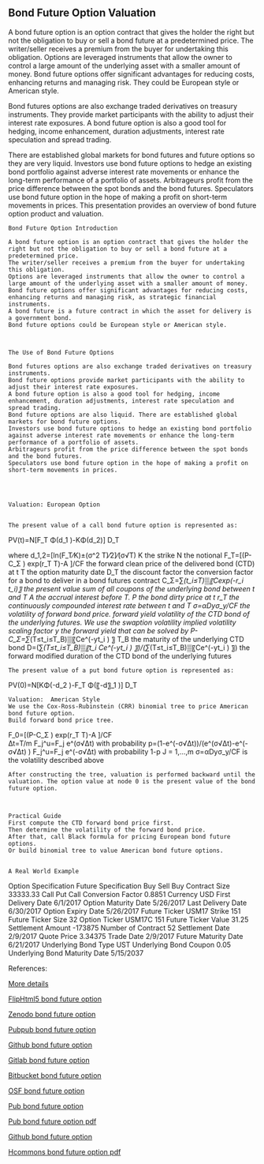 ## Bond Future Option Valuation

A bond future option is an option contract that gives the holder the right but not the obligation to buy or sell a bond future at a predetermined price. The writer/seller receives a premium from the buyer for undertaking this obligation. Options are leveraged instruments that allow the owner to control a large amount of the underlying asset with a smaller amount of money. Bond future options offer significant advantages for reducing costs, enhancing returns and managing risk. They could be European style or American style. 

Bond futures options are also exchange traded derivatives on treasury instruments. They provide market participants with the ability to adjust their interest rate exposures. A bond future option is also a good tool for hedging, income enhancement, duration adjustments, interest rate speculation and spread trading. 

There are established global markets for bond futures and future options so they are very liquid. Investors use bond future options to hedge an existing bond portfolio against adverse interest rate movements or enhance the long-term performance of a portfolio of assets. Arbitrageurs profit from the price difference between the spot bonds and the bond futures. Speculators use bond future option in the hope of making a profit on short-term movements in prices. This presentation provides an overview of bond future option product and valuation. 


	Bond Future Option Introduction
	
	A bond future option is an option contract that gives the holder the right but not the obligation to buy or sell a bond future at a predetermined price. 
	The writer/seller receives a premium from the buyer for undertaking this obligation.
	Options are leveraged instruments that allow the owner to control a large amount of the underlying asset with a smaller amount of money.
	Bond future options offer significant advantages for reducing costs, enhancing returns and managing risk, as strategic financial instruments.
	A bond future is a future contract in which the asset for delivery is a government bond.
	Bond future options could be European style or American style.



	The Use of Bond Future Options

	Bond futures options are also exchange traded derivatives on treasury instruments. 
	Bond future options provide market participants with the ability to adjust their interest rate exposures.
	A bond future option is also a good tool for hedging, income enhancement, duration adjustments, interest rate speculation and spread trading.
	Bond future options are also liquid. There are established global markets for bond future options.
	Investors use bond future options to hedge an existing bond portfolio against adverse interest rate movements or enhance the long-term performance of a portfolio of assets.
	Arbitrageurs profit from the price difference between the spot bonds and the bond futures.
	Speculators use bond future option in the hope of making a profit on short-term movements in prices. 




	Valuation: European Option


	The present value of a call bond future option is represented as: 


PV(t)=N[F_T Φ(d_1 )-KΦ(d_2)] D_T

where 
d_1,2=[ln(F_T⁄K)±(σ^2 T)⁄2]⁄(σ√T)
K	the strike
	N	the notional
F_T=[(P-C_Σ )  exp⁡(r_T T)-A ]/CF  	the forward clean price of the 
delivered bond (CTD) at t
T	the option maturity date
D_T	the discount factor
   	the conversion factor for a bond to deliver in a bond futures contract
	C_Σ=∑_(t_i≤T)▒〖Cexp(-r_i t_i)〗	the present value sum of all coupons of the 
underlying bond between t and T
	A	the accrual interest before T.
P	the bond dirty price at t
	r_T	the continuously compounded interest rate between t and T
	σ=αDyσ_y/CF	the volatility of forward bond price.
	 	forward yield volatility of the CTD bond of the underlying futures. We use 
the swaption volatility
	 	implied volatility scaling factor
	y	the forward yield that can be solved by P-C_Σ=∑_(T≤t_i≤T_B)▒〖Ce^(-yt_i ) 〗
	T_B	the maturity of the underlying CTD bond
D=(∑_(T≤t_i≤T_B)▒〖t_i Ce^(-yt_i ) 〗)/(∑_(T≤t_i≤T_B)▒〖Ce^(-yt_i ) 〗) 	the forward modified duration of the CTD bond of the 
underlying futures 


	The present value of a put bond future option is represented as: 


PV(0)=N[KΦ(-d_2 )-F_T Φ(〖-d〗_1 )] D_T    


	Valuation:	American Style
	We use the Cox-Ross-Rubinstein (CRR) binomial tree to price American bond future option.
	Build forward bond price tree. 



F_0=[(P-C_Σ )  exp⁡(r_T T)-A ]/CF  
∆t=T/m
F_j^u=F_j e^(σ√∆t) with probability p=(1-e^(-σ√∆t))/(e^(σ√∆t)-e^(-σ√∆t) )
F_j^u=F_j e^(-σ√∆t) with probability 1-p
J = 1,…,m
	σ=αDyσ_y/CF is the volatility described above


	After constructing the tree, valuation is performed backward until the valuation. The option value at node 0 is the present value of the bond future option.



	Practical Guide
	First compute the CTD forward bond price first.
	Then determine the volatility of the forward bond price.
	After that, call Black formula for pricing European bond future options.
	Or build binomial tree to value American bond future options.


	A Real World Example


Option Specification	Future Specification
Buy Sell	Buy	Contract Size	33333.33
Call Put	Call	Conversion Factor	0.8851
Currency	USD	First Delivery Date	6/1/2017
Option Maturity Date	5/26/2017	Last Delivery Date	6/30/2017
Option Expiry Date	5/26/2017	Future Ticker	USM17
Strike	151	Future Ticker Size	32
Option Ticker	USM17C 151	Future Ticker Value	31.25
Settlement Amount	-173875	Number of Contract	52
Settlement Date	2/9/2017	Quote Price	3.34375
		Trade Date	2/9/2017
		Future Maturity Date	6/21/2017
		Underlying Bond Type	UST
		Underlying Bond Coupon	0.05
		Underlying Bond Maturity Date	5/15/2037


References:

[More details](./FiBondFutureOption-12.pdf)

[FlipHtml5 bond future option](https://fliphtml5.com/download/download-pdf-file.php?str=x0DZh9GTud3bENXamgTM1ITM5ITPkl0av9mY)

[Zenodo bond future option](https://zenodo.org/record/3958051/files/FiBondFutureOption-12.pdf)

[Pubpub bond future option](https://fixedincome.pubpub.org/pub/8jo2auig/download/pdf)

[Github bond future option](https://github.com/alanwhite1203/fiBondFutureOption/raw/main/FiBondFutureOption-12.pdf)

[Gitlab bond future option](https://gitlab.com/finance15/fibondfutureoption/-/raw/master/FiBondFutureOption-12.pdf)

[Bitbucket bond future option](https://bitbucket.org/cmrm11/fibondfutureoption/downloads/FiBondFutureOption-12.pdf)

[OSF bond future option](https://osf.io/d2xaj/download)

[Pub bond future option](https://fixedincome.pubpub.org/pub/8jo2auig/release/1)

[Pub bond future option pdf](https://assets.pubpub.org/b1yf2lou/31596541508941.pdf)

[Github bond future option](https://github.com/alanwhite1203/fiBondFutureOption/raw/main/FiBondFutureOption-12.pdf)

[Hcommons bond future option pdf](https://hcommons.org/deposits/download/hc:41606/CONTENT/fibondfutureoption-12.pdf)

   
